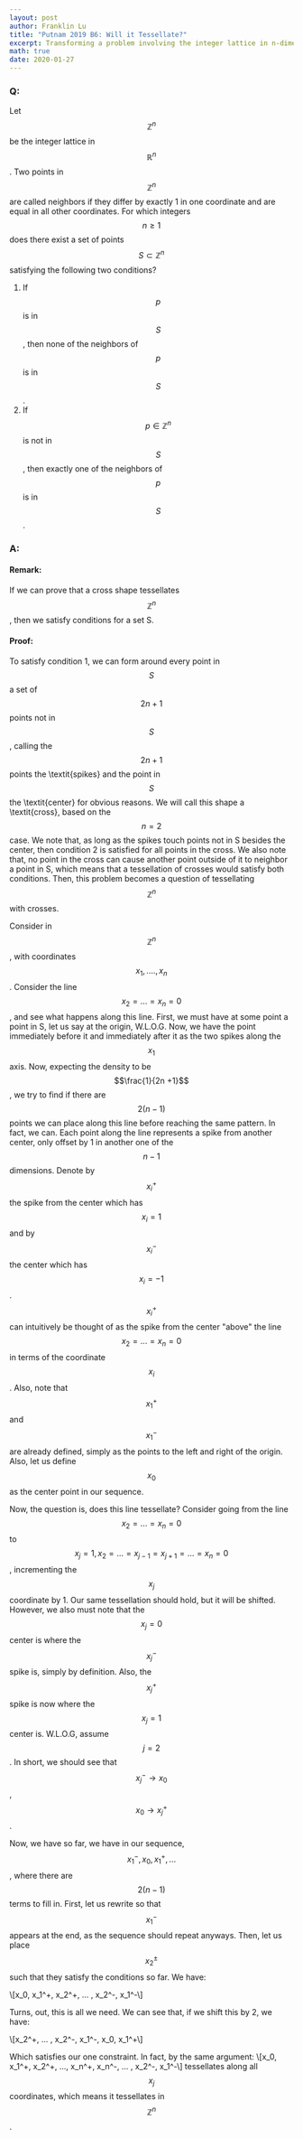 ```yaml
---
layout: post
author: Franklin Lu
title: "Putnam 2019 B6: Will it Tessellate?"
excerpt: Transforming a problem involving the integer lattice in n-dimensions to a tessellation problem.
math: true
date: 2020-01-27
---
```


### Q:

Let $$\mathbb{Z}^n$$ be the integer lattice in $$\mathbb{R}^n$$. Two points in $$\mathbb{Z}^n$$ are called neighbors if they differ by exactly 1 in one coordinate and are equal in all other coordinates. For which integers $$n \geq 1$$ does there exist a set of points $$S \subset \mathbb{Z}^n$$ satisfying the following two conditions?

1. If $$p$$ is in $$S$$, then none of the neighbors of $$p$$ is in $$S$$.
2. If $$p \in \mathbb{Z}^n$$ is not in $$S$$, then exactly one of the neighbors of $$p$$ is in $$S$$.



### A:

#### Remark:
If we can prove that a cross shape tessellates $$\mathbb{Z}^n$$, then we satisfy conditions for a set S.

#### Proof:

To satisfy condition 1, we can form around every point in $$S$$ a set of $$2n + 1$$ points not in $$S$$, calling the $$2n + 1 $$ points the \textit{spikes} and the point in $$S$$ the \textit{center} for obvious reasons. We will call this shape a \textit{cross}, based on the $$n=2$$ case.  We note that, as long as the spikes touch points not in S besides the center, then condition 2 is satisfied for all points in the cross. We also note that, no point in the cross can cause another point outside of it to neighbor a point in S, which means that a tessellation of crosses would satisfy both conditions. Then, this problem becomes a question of tessellating $$\mathbb{Z}^n$$ with crosses.

Consider in $$\mathbb{Z}^n$$, with coordinates $$x_1, ...., x_n$$. Consider the line $$x_2 = ... = x_n = 0$$, and see what happens along this line. First, we must have at some point a point in S, let us say at the origin, W.L.O.G. Now, we have the point immediately before it and immediately after it as the two spikes along the $$x_1$$ axis. Now, expecting the density to be $$\frac{1}{2n +1}$$, we try to find if there are $$2(n-1)$$ points we can place along this line before reaching the same pattern. In fact, we can. Each point along the line represents a spike from another center, only offset by 1 in another one of the $$n-1$$ dimensions. Denote by $$x_i^+$$ the spike from the center which has $$x_i = 1$$ and by $$x_i^-$$ the center which has $$x_i = -1$$. $$x_i^+$$ can intuitively be thought of as the spike from the center "above" the line $$x_2 = ... = x_n = 0$$ in terms of the coordinate $$x_i$$. Also, note that $$x_1^+$$ and $$x_1^-$$ are already defined, simply as the points to the left and right of the origin. Also, let us define $$x_0$$ as the center point in our sequence.

Now, the question is, does this line tessellate? Consider going from the line $$x_2 = ... = x_n = 0$$ to $$x_j = 1, x_2 = ... = x_{j-1} = x_{j+1} = ... = x_n = 0$$, incrementing the $$x_j$$ coordinate by 1. Our same tessellation should hold, but it will be shifted. However, we also must note that the $$x_j = 0$$ center is where the $$x_j^-$$ spike is, simply by definition. Also, the $$x_j^+$$ spike is now where the $$x_j = 1$$ center is. W.L.O.G, assume $$j = 2$$. In short, we should see that $$x_j^- \rightarrow x_0$$, $$x_0 \rightarrow x_j^+$$.

Now, we have so far, we have in our sequence, $$x_1^-, x_0, x_1^+, ...$$, where there are $$2(n-1)$$ terms to fill in. First, let us rewrite so that $$x_1^-$$ appears at the end, as the sequence should repeat anyways. Then, let us place $$x_2^\pm$$ such that they satisfy the conditions so far. We have:

\\[x_0, x_1^+, x_2^+, ... , x_2^-, x_1^-\\]

Turns, out, this is all we need. We can see that, if we shift this by 2, we have:

\\[x_2^+, ... , x_2^-, x_1^-, x_0, x_1^+\\]

Which satisfies our one constraint. In fact, by the same argument:
\\[x_0, x_1^+, x_2^+, ..., x_n^+, x_n^-, ... , x_2^-, x_1^-\\]
tessellates along all $$x_j$$ coordinates, which means it tessellates in $$\mathbb{Z}^n$$.